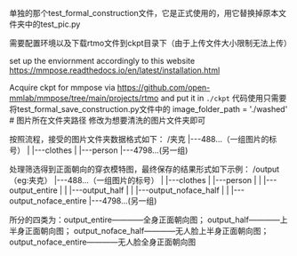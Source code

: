 单独的那个test_formal_construction文件，它是正式使用的，用它替换掉原本文件夹中的test_pic.py

需要配置环境以及下载rtmo文件到ckpt目录下（由于上传文件大小限制无法上传）

set up the enviornment accordingly to this website https://mmpose.readthedocs.io/en/latest/installation.html

Acquire ckpt for mmpose via https://github.com/open-mmlab/mmpose/tree/main/projects/rtmo and put it in `./ckpt`
代码使用只需要将test_formal_save_construction.py文件中的
image_folder_path = './washed'  # 图片所在文件夹路径
修改为想要清洗的图片文件夹即可

按照流程，接受的图片文件夹数据格式如下：
/夹克
|---488...（一组图片的标号）
|   |---clothes
|   |---person
|---4798...(另一组)

处理筛选得到正面朝向的穿衣模特图，最终保存的结果形式如下示例：
/output（eg:夹克）
|---488...（一组图片的标号）
|   |---clothes
|   |---person
|   |   |---output_entire
|   |   |---output_half
|   |   |---output_noface_half
|   |   |---output_noface_entire
|---4798...(另一组)

所分的四类为：output_entire————全身正面朝向图； output_half————上半身正面朝向图；  output_noface_half————无人脸上半身正面朝向图；  output_noface_entire————无人脸全身正面朝向图
